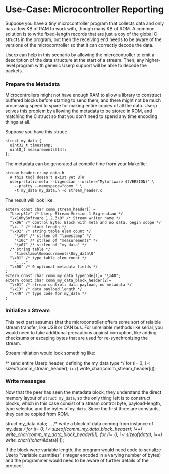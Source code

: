 Use-Case: Microcontroller Reporting
===================================

Suppose you have a tiny microcontroller program that collects data
and only has a few KB of RAM to work with, though many KB of ROM.
A common solution is to write fixed-length records that are just a
coy of the global C structs in the program, but then the receiving
end needs to be aware of the versions of the microcontroller so that
it can correctly decode the data.

Userp can help in this scenario by allowing the microcontroller to
emit a description of the data structure at the start of a stream.
Then, any higher-level program with generic Userp support will be
able to decode the packets.

### Prepare the Metadata

Microcontrollers might not have enough RAM to allow a library to
construct buffered blocks before starting to send them, and there
might not be much processing speed to spare for making entire copies
of all the data.  Userp solves this problem by allowing the metadata
to be stored in ROM, and matching the C struct so that you don't
need to spend any time encoding things at all.

Suppose you have this struct:

    struct my_data {
      uint32_t timestamp;
      uint8_t measurements[14];
    };

The metadata can be generated at compile time from your Makefile:

    stream_header.c: my_data.h
      # this tool doesn't exist yet BTW
      userp-static-meta --bigendian --writer="MySoftware $(VERSION)" \
        --pretty --namespace="comm_" \
        -t my_data my_data.h -o stream_header.c

The result will look like:

    extern const char comm_stream_header[] =
      "UserpS1>" /* Userp Stream Version 1 Big-endian */
      "\x10MySoftware 1.2.3\0" /* Stream writer name */
      "\x06" /* Control Byte: Block with meta and no data, begin scope */
      "\x.." /* block length */
      "\x02" /* string table elem count */
        "\x09" /* strlen of "timestamp" */
        "\x0C" /* strlen of "measurements" */
        "\x07" /* strlen of "my_data" */
      /* string table */
        "timestamp\0measurements\0my_data\0"
      "\x01" /* type table elem count */
        "...."
      "\x00" /* 0 optional metadata fields */
    ;
    extern const char comm_my_data_typecode[1]= "\x40";
    extern const char comm_my_data_block_header[2]=
      "\x01" /* stream control: data payload, no metadata */
      "\x13" /* data payload length */
      "\x40" /* type code for my_data */
    ;

### Initialize a Stream

This next part assumes that the microcontroller offers some sort of
relaible stream transfer, like USB or CAN bus.  For unreliable methods
like serial, you would need to take additional precautions against
corruption, like adding checksums or escaping bytes that are used for
re-synchronizing the stream.

Stream initiation would look something like:

  /* send entire Userp header, defining the my_data type */
  for (i= 0; i < sizeof(comm_stream_header); i++)
    write_char(comm_stream_header[i]);

### Write messages

Now that the peer has seen the metadata block, they understand the direct
memory layout of `struct my_data`, so the only thing left is to construct
blocks, which in this case consist of a stream control byte, payload-length,
type selector, and the bytes of `my_data`.  Since the first three are
constants, they can be copied from ROM.

  struct my_data data;
  ...
  /* write a block of data coming from instance of my_data */
  for (i= 0; i < sizeof(comm_my_data_block_header); i++)
    write_char(comm_my_data_block_header[i]);
  for (i= 0; i < sizeof(data); i++)
    write_char(((char*)&data)[i]);

If the block were variable length, the program would need code to serialize
Userp "variable quantities" (integer encoded in a varying number of bytes)
and the programmer would need to be aware of further details of the protocol.

